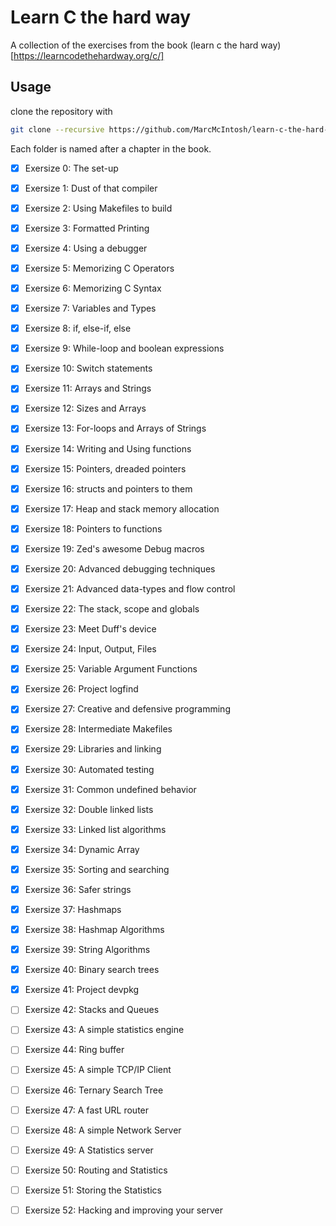 # Learn C the hard way

A collection of the exercises from the book (learn c the hard way)[https://learncodethehardway.org/c/]

## Usage

clone the repository with 
```bash
git clone --recursive https://github.com/MarcMcIntosh/learn-c-the-hard-way
```

Each folder is named after a chapter in the book.

+ [x] Exersize 0:	The set-up
+ [x] Exersize 1:	Dust of that compiler
+ [x] Exersize 2:	Using Makefiles to build
+ [x] Exersize 3:	Formatted Printing
+ [x] Exersize 4:	Using a debugger
+ [x] Exersize 5:	Memorizing C Operators
+ [x] Exersize 6:	Memorizing C Syntax
+ [x] Exersize 7:	Variables and Types
+ [x] Exersize 8:	if, else-if, else
+ [x] Exersize 9:	While-loop and boolean expressions
+ [x] Exersize 10:	Switch statements
+ [x] Exersize 11:	Arrays and Strings
+ [x] Exersize 12:	Sizes and Arrays
+ [x] Exersize 13:	For-loops and Arrays of Strings
+ [x] Exersize 14:	Writing and Using functions
+ [x] Exersize 15:	Pointers, dreaded pointers
+ [x] Exersize 16:	structs and pointers to them
+ [x] Exersize 17:	Heap and stack memory allocation
+ [x] Exersize 18:	Pointers to functions
+ [x] Exersize 19:	Zed's awesome Debug macros 
+ [x] Exersize 20:	Advanced debugging techniques
+ [x] Exersize 21:	Advanced data-types and flow control
+ [x] Exersize 22:	The stack, scope and globals
+ [x] Exersize 23:	Meet Duff's device
+ [x] Exersize 24:	Input, Output, Files
+ [x] Exersize 25:	Variable Argument Functions
+ [x] Exersize 26:	Project logfind
+ [x] Exersize 27:	Creative and defensive programming
+ [x] Exersize 28:	Intermediate Makefiles
+ [x] Exersize 29:	Libraries and linking
+ [x] Exersize 30:	Automated testing
+ [x] Exersize 31:	Common undefined behavior
+ [x] Exersize 32:	Double linked lists
+ [x] Exersize 33:	Linked list algorithms
+ [x] Exersize 34:	Dynamic Array
+ [x] Exersize 35:	Sorting and searching
+ [x] Exersize 36:	Safer strings
+ [x] Exersize 37:	Hashmaps
+ [x] Exersize 38:	Hashmap Algorithms
+ [x] Exersize 39:	String Algorithms
+ [x] Exersize 40:	Binary search trees
+ [x] Exersize 41:	Project devpkg
+ [ ] Exersize 42:	Stacks and Queues
+ [ ] Exersize 43:	A simple statistics engine
+ [ ] Exersize 44:	Ring buffer
+ [ ] Exersize 45:	A simple TCP/IP Client
+ [ ] Exersize 46:	Ternary Search Tree
+ [ ] Exersize 47:	A fast URL router
+ [ ] Exersize 48:	A simple Network Server
+ [ ] Exersize 49:	A Statistics server
+ [ ] Exersize 50:	Routing and Statistics
+ [ ] Exersize 51:	Storing the Statistics
+ [ ] Exersize 52:	Hacking and improving your server

